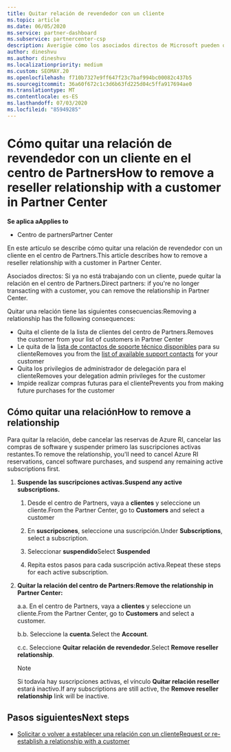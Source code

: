```yaml
---
title: Quitar relación de revendedor con un cliente
ms.topic: article
ms.date: 06/05/2020
ms.service: partner-dashboard
ms.subservice: partnercenter-csp
description: Averigüe cómo los asociados directos de Microsoft pueden quitar clientes de su lista, quitar privilegios de administrador delegados y dejar de ofrecer soporte técnico o comprar para un cliente.
author: dineshvu
ms.author: dineshvu
ms.localizationpriority: medium
ms.custom: SEOMAY.20
ms.openlocfilehash: f710b7327e9ff647f23c7baf994bc00082c437b5
ms.sourcegitcommit: 36a60f672c1c3d6b63fd225d04c5ffa917694ae0
ms.translationtype: MT
ms.contentlocale: es-ES
ms.lasthandoff: 07/03/2020
ms.locfileid: "85949285"
---
```

# <a name="how-to-remove-a-reseller-relationship-with-a-customer-in-partner-center"></a><span data-ttu-id="37dc3-103">Cómo quitar una relación de revendedor con un cliente en el centro de Partners</span><span class="sxs-lookup"><span data-stu-id="37dc3-103">How to remove a reseller relationship with a customer in Partner Center</span></span>

<span data-ttu-id="37dc3-104">**Se aplica a**</span><span class="sxs-lookup"><span data-stu-id="37dc3-104">**Applies to**</span></span>

- <span data-ttu-id="37dc3-105">Centro de partners</span><span class="sxs-lookup"><span data-stu-id="37dc3-105">Partner Center</span></span>

<span data-ttu-id="37dc3-106">En este artículo se describe cómo quitar una relación de revendedor con un cliente en el centro de Partners.</span><span class="sxs-lookup"><span data-stu-id="37dc3-106">This article describes how to remove a reseller relationship with a customer in Partner Center.</span></span>

<span data-ttu-id="37dc3-107">Asociados directos: Si ya no está trabajando con un cliente, puede quitar la relación en el centro de Partners.</span><span class="sxs-lookup"><span data-stu-id="37dc3-107">Direct partners: if you're no longer transacting with a customer, you can remove the relationship in Partner Center.</span></span>

<span data-ttu-id="37dc3-108">Quitar una relación tiene las siguientes consecuencias:</span><span class="sxs-lookup"><span data-stu-id="37dc3-108">Removing a relationship has the following consequences:</span></span>

- <span data-ttu-id="37dc3-109">Quita el cliente de la lista de clientes del centro de Partners.</span><span class="sxs-lookup"><span data-stu-id="37dc3-109">Removes the customer from your list of customers in Partner Center</span></span>
- <span data-ttu-id="37dc3-110">Le quita de la [lista de contactos de soporte técnico disponibles](assign-support-contacts.md) para su cliente</span><span class="sxs-lookup"><span data-stu-id="37dc3-110">Removes you from the [list of available support contacts](assign-support-contacts.md) for your customer</span></span>
- <span data-ttu-id="37dc3-111">Quita los privilegios de administrador de delegación para el cliente</span><span class="sxs-lookup"><span data-stu-id="37dc3-111">Removes your delegation admin privileges for the customer</span></span>
- <span data-ttu-id="37dc3-112">Impide realizar compras futuras para el cliente</span><span class="sxs-lookup"><span data-stu-id="37dc3-112">Prevents you from making future purchases for the customer</span></span>

## <a name="how-to-remove-a-relationship"></a><span data-ttu-id="37dc3-113">Cómo quitar una relación</span><span class="sxs-lookup"><span data-stu-id="37dc3-113">How to remove a relationship</span></span>

<span data-ttu-id="37dc3-114">Para quitar la relación, debe cancelar las reservas de Azure RI, cancelar las compras de software y suspender primero las suscripciones activas restantes.</span><span class="sxs-lookup"><span data-stu-id="37dc3-114">To remove the relationship, you'll need to cancel Azure RI reservations, cancel software purchases, and suspend any remaining active subscriptions first.</span></span>

1. <span data-ttu-id="37dc3-115">**Suspende las suscripciones activas.**</span><span class="sxs-lookup"><span data-stu-id="37dc3-115">**Suspend any active subscriptions.**</span></span>

   1. <span data-ttu-id="37dc3-116">Desde el centro de Partners, vaya a **clientes** y seleccione un cliente.</span><span class="sxs-lookup"><span data-stu-id="37dc3-116">From the Partner Center, go to **Customers** and select a customer</span></span>

   2. <span data-ttu-id="37dc3-117">En **suscripciones**, seleccione una suscripción.</span><span class="sxs-lookup"><span data-stu-id="37dc3-117">Under **Subscriptions**, select a subscription.</span></span>

   3. <span data-ttu-id="37dc3-118">Seleccionar **suspendido**</span><span class="sxs-lookup"><span data-stu-id="37dc3-118">Select **Suspended**</span></span>

   4. <span data-ttu-id="37dc3-119">Repita estos pasos para cada suscripción activa.</span><span class="sxs-lookup"><span data-stu-id="37dc3-119">Repeat these steps for each active subscription.</span></span>

2. <span data-ttu-id="37dc3-120">**Quitar la relación del centro de Partners:**</span><span class="sxs-lookup"><span data-stu-id="37dc3-120">**Remove the relationship in Partner Center:**</span></span>

   <span data-ttu-id="37dc3-121">a.</span><span class="sxs-lookup"><span data-stu-id="37dc3-121">a.</span></span> <span data-ttu-id="37dc3-122">En el centro de Partners, vaya a **clientes** y seleccione un cliente.</span><span class="sxs-lookup"><span data-stu-id="37dc3-122">From the Partner Center, go to **Customers** and select a customer.</span></span>

   <span data-ttu-id="37dc3-123">b.</span><span class="sxs-lookup"><span data-stu-id="37dc3-123">b.</span></span> <span data-ttu-id="37dc3-124">Seleccione la **cuenta**.</span><span class="sxs-lookup"><span data-stu-id="37dc3-124">Select the **Account**.</span></span>

   <span data-ttu-id="37dc3-125">c.</span><span class="sxs-lookup"><span data-stu-id="37dc3-125">c.</span></span> <span data-ttu-id="37dc3-126">Seleccione **Quitar relación de revendedor**.</span><span class="sxs-lookup"><span data-stu-id="37dc3-126">Select **Remove reseller relationship**.</span></span>

   > [!NOTE]
   > <span data-ttu-id="37dc3-127">Si todavía hay suscripciones activas, el vínculo **Quitar relación reseller** estará inactivo.</span><span class="sxs-lookup"><span data-stu-id="37dc3-127">If any subscriptions are still active, the **Remove reseller relationship** link will be inactive.</span></span>

## <a name="next-steps"></a><span data-ttu-id="37dc3-128">Pasos siguientes</span><span class="sxs-lookup"><span data-stu-id="37dc3-128">Next steps</span></span>

- [<span data-ttu-id="37dc3-129">Solicitar o volver a establecer una relación con un cliente</span><span class="sxs-lookup"><span data-stu-id="37dc3-129">Request or re-establish a relationship with a customer</span></span>](request-a-relationship-with-a-customer.md)
